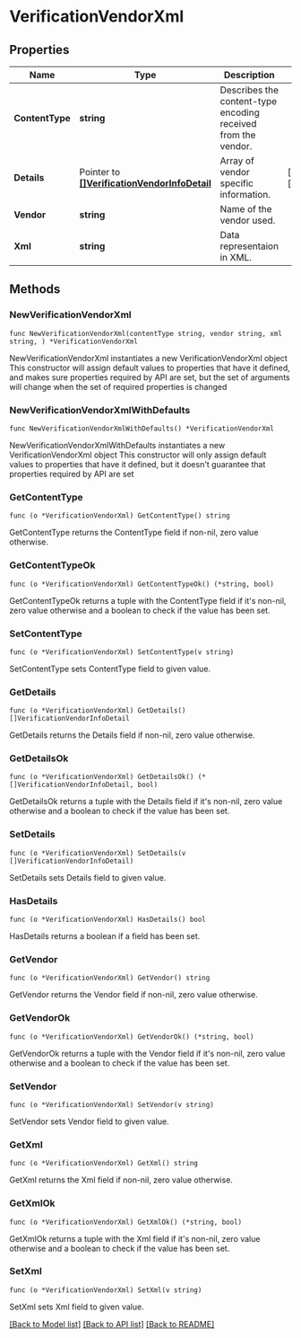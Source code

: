 # VerificationVendorXml

## Properties

Name | Type | Description | Notes
------------ | ------------- | ------------- | -------------
**ContentType** | **string** | Describes the content-type encoding received from the vendor. | 
**Details** | Pointer to [**[]VerificationVendorInfoDetail**](VerificationVendorInfoDetail.md) | Array of vendor specific information. | [optional] [readonly] 
**Vendor** | **string** | Name of the vendor used. | 
**Xml** | **string** | Data representaion in XML. | 

## Methods

### NewVerificationVendorXml

`func NewVerificationVendorXml(contentType string, vendor string, xml string, ) *VerificationVendorXml`

NewVerificationVendorXml instantiates a new VerificationVendorXml object
This constructor will assign default values to properties that have it defined,
and makes sure properties required by API are set, but the set of arguments
will change when the set of required properties is changed

### NewVerificationVendorXmlWithDefaults

`func NewVerificationVendorXmlWithDefaults() *VerificationVendorXml`

NewVerificationVendorXmlWithDefaults instantiates a new VerificationVendorXml object
This constructor will only assign default values to properties that have it defined,
but it doesn't guarantee that properties required by API are set

### GetContentType

`func (o *VerificationVendorXml) GetContentType() string`

GetContentType returns the ContentType field if non-nil, zero value otherwise.

### GetContentTypeOk

`func (o *VerificationVendorXml) GetContentTypeOk() (*string, bool)`

GetContentTypeOk returns a tuple with the ContentType field if it's non-nil, zero value otherwise
and a boolean to check if the value has been set.

### SetContentType

`func (o *VerificationVendorXml) SetContentType(v string)`

SetContentType sets ContentType field to given value.


### GetDetails

`func (o *VerificationVendorXml) GetDetails() []VerificationVendorInfoDetail`

GetDetails returns the Details field if non-nil, zero value otherwise.

### GetDetailsOk

`func (o *VerificationVendorXml) GetDetailsOk() (*[]VerificationVendorInfoDetail, bool)`

GetDetailsOk returns a tuple with the Details field if it's non-nil, zero value otherwise
and a boolean to check if the value has been set.

### SetDetails

`func (o *VerificationVendorXml) SetDetails(v []VerificationVendorInfoDetail)`

SetDetails sets Details field to given value.

### HasDetails

`func (o *VerificationVendorXml) HasDetails() bool`

HasDetails returns a boolean if a field has been set.

### GetVendor

`func (o *VerificationVendorXml) GetVendor() string`

GetVendor returns the Vendor field if non-nil, zero value otherwise.

### GetVendorOk

`func (o *VerificationVendorXml) GetVendorOk() (*string, bool)`

GetVendorOk returns a tuple with the Vendor field if it's non-nil, zero value otherwise
and a boolean to check if the value has been set.

### SetVendor

`func (o *VerificationVendorXml) SetVendor(v string)`

SetVendor sets Vendor field to given value.


### GetXml

`func (o *VerificationVendorXml) GetXml() string`

GetXml returns the Xml field if non-nil, zero value otherwise.

### GetXmlOk

`func (o *VerificationVendorXml) GetXmlOk() (*string, bool)`

GetXmlOk returns a tuple with the Xml field if it's non-nil, zero value otherwise
and a boolean to check if the value has been set.

### SetXml

`func (o *VerificationVendorXml) SetXml(v string)`

SetXml sets Xml field to given value.



[[Back to Model list]](../../README.md#documentation-for-models) [[Back to API list]](../../README.md#documentation-for-api-endpoints) [[Back to README]](../../README.md)


